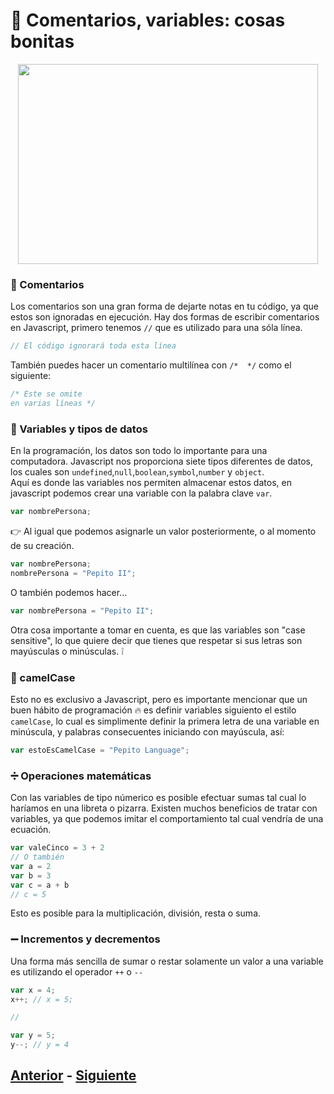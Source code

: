 # :star2: Comentarios, variables: cosas bonitas

<p align="center">
  <img width="480" height="320" src="https://github.com/WorkshopTechnology/Materiales/blob/master/Talleres/CuentosDeJavascript/LovingDoodle.svg">
</p>

### :thought_balloon: Comentarios
Los comentarios son una gran forma de dejarte notas en tu código, ya que estos son ignoradas en ejecución. Hay dos formas de escribir 
comentarios en Javascript, primero tenemos `//` que es utilizado para una sóla línea.
```javascript
// El código ignorará toda esta línea
```
También puedes hacer un comentario multilínea con ``/*  */`` como el siguiente:
```javascript
/* Este se omite
en varias líneas */
```

### :100: Variables y tipos de datos
En la programación, los datos son todo lo importante para una computadora. Javascript nos proporciona siete tipos diferentes de datos, 
los cuales son ``undefined``,``null``,``boolean``,``symbol``,``number`` y ``object``. 
<br>
Aquí es donde las variables nos permiten almacenar estos datos, en javascript podemos crear una variable con la palabra clave ``var``.
```javascript
var nombrePersona;
```
:point_right: Al igual que podemos asignarle un valor posteriormente, o al momento de su creación.
```javascript
var nombrePersona;
nombrePersona = "Pepito II";
```
O también podemos hacer...
```javascript
var nombrePersona = "Pepito II";
```
Otra cosa importante a tomar en cuenta, es que las variables son "case sensitive", lo que quiere decir que tienes que respetar si sus 
letras son mayúsculas o minúsculas. ❕ 

### :camel: camelCase
Esto no es exclusivo a Javascript, pero es importante mencionar que un buen hábito de programación :fire: es definir variables siguiento el 
estilo ``camelCase``, lo cual es simplimente definir la primera letra de una variable en minúscula, y palabras consecuentes iniciando 
con mayúscula, así:
```javascript
var estoEsCamelCase = "Pepito Language";
```

### :heavy_division_sign: Operaciones matemáticas
Con las variables de tipo númerico es posible efectuar sumas tal cual lo haríamos en una libreta o pizarra. Existen muchos beneficios de tratar con variables, ya que podemos imitar el comportamiento tal cual vendría de una ecuación.
```javascript
var valeCinco = 3 + 2
// O también
var a = 2
var b = 3
var c = a + b 
// c = 5
```
Esto es posible para la multiplicación, división, resta o suma.

### :heavy_minus_sign: Incrementos y decrementos
Una forma más sencilla de sumar o restar solamente un valor a una variable es utilizando el operador ``++`` o ``--``
```javascript
var x = 4;
x++; // x = 5;

//

var y = 5;
y--; // y = 4
```

## [Anterior](https://github.com/WorkshopTechnology/Materiales/blob/master/Talleres/CuentosDeJavascript/2.-queEsJavascript.md) - [Siguiente](https://github.com/WorkshopTechnology/Materiales/blob/master/Talleres/CuentosDeJavascript/3.-arreglandoUnArreglo.md)
